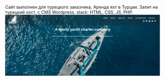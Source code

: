 Сайт выполнен для турецкого заказчика, Аренда яхт в Турции.
Залит на турецкий хост, с CMS Wordpress.
stack: HTML, CSS, JS, PHP.
![Alt text](screenshot.png)